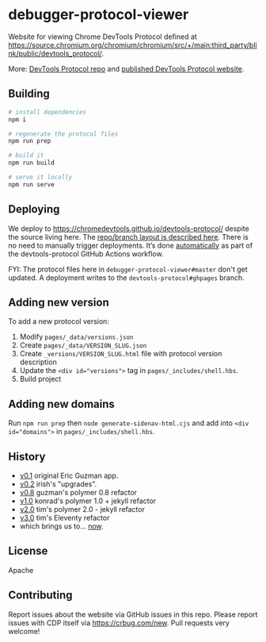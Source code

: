 # debugger-protocol-viewer

Website for viewing Chrome DevTools Protocol defined at
https://source.chromium.org/chromium/chromium/src/+/main:third_party/blink/public/devtools_protocol/.

More: [DevTools Protocol repo](https://github.com/ChromeDevTools/devtools-protocol) and [published DevTools Protocol website](https://chromedevtools.github.io/devtools-protocol/).


##  Building


```sh
# install dependencies
npm i

# regenerate the protocol files
npm run prep

# build it
npm run build

# serve it locally
npm run serve
```

## Deploying

We deploy to https://chromedevtools.github.io/devtools-protocol/ despite the source living here.
The [repo/branch layout is described here](https://github.com/ChromeDevTools/debugger-protocol-viewer/issues/78).
There is no need to manually trigger deployments. It’s done [automatically](https://github.com/ChromeDevTools/devtools-protocol/commit/c9c207e583264058326792210d1b29a95109beac) as part of the devtools-protocol GitHub Actions workflow.

FYI: The protocol files here in `debugger-protocol-viewer#master` don't get updated. A deployment writes to the `devtools-protocol#ghpages` branch.

## Adding new version

To add a new protocol version:

1. Modify `pages/_data/versions.json`
1. Create `pages/_data/VERSION_SLUG.json`
1. Create `_versions/VERSION_SLUG.html` file with protocol version description
1. Update the `<div id="versions">` tag in `pages/_includes/shell.hbs`.
1. Build project

## Adding new domains

Run `npm run prep` then `node generate-sidenav-html.cjs` and add into `<div id="domains">` in `pages/_includes/shell.hbs`.

## History


* [v0.1](https://rawgit.com/ChromeDevTools/devtools-protocol/v0.1/index.html)            original Eric Guzman app.
* [v0.2](https://rawgit.com/ChromeDevTools/devtools-protocol/v0.2/index.html)            irish's "upgrades".
* [v0.8](https://rawgit.com/ChromeDevTools/devtools-protocol/v0.8/index.html)            guzman's polymer 0.8 refactor
* [v1.0](https://rawgit.com/ChromeDevTools/devtools-protocol/v1.0/index.html)            konrad's polymer 1.0 + jekyll refactor
* [v2.0](https://github.com/ChromeDevTools/debugger-protocol-viewer/tree/polymer)                            tim's polymer 2.0 - jekyll refactor
* [v3.0](https://chromedevtools.github.io/devtools-protocol/)                            tim's Eleventy refactor
* which brings us to… [now](https://chromedevtools.github.io/devtools-protocol/).


## License

Apache

## Contributing

Report issues about the website via GitHub issues in this repo. Please report
issues with CDP itself via https://crbug.com/new. Pull requests very welcome!
